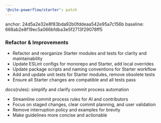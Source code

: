 ```yaml
---
'@vite-powerflow/starter': patch
---
```


anchor: 24d5a2e32e8f83bda92b0fddeaa542e95a7c156b
baseline: 668ab2e8f19ec5a066bfdba3e5f2713f29078ff5

### Refactor & Improvements

- Refactor and reorganize Starter modules and tests for clarity and maintainability
- Update ESLint configs for monorepo and Starter, add local overrides
- Update package scripts and naming conventions for Starter workflow
- Add and update unit tests for Starter modules, remove obsolete tests
- Ensure all Starter changes are compatible and all tests pass

docs(rules): simplify and clarify commit process automation

- Streamline commit process rules for AI and contributors
- Focus on staged changes, clear commit planning, and user validation
- Remove interruption policy and examples for brevity
- Make guidelines more concise and actionable

